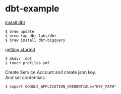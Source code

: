 # dbt-example

[install dbt](https://docs.getdbt.com/docs/get-started/homebrew-install)
```
$ brew update
$ brew tap dbt-labs/dbt
$ brew install dbt-bigquery
```

[getting started](https://docs.getdbt.com/docs/get-started/getting-started-dbt-core)
```
$ mkdir .dbt
$ touch profiles.yml
```

Create Service Account and create json key.  
And set credentials.  
```
$ export GOOGLE_APPLICATION_CREDENTIALS="KEY_PATH"
```
